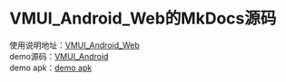 # VMUI_Android_Web的MkDocs源码

使用说明地址：[VMUI_Android_Web](https://viomihome.github.io/VMUI_Android_Web/)  
demo源码：[VMUI_Android](https://github.com/ViomiHome/VMUI_Android)  
demo apk：[demo apk](https://fir.im/vmui)  
